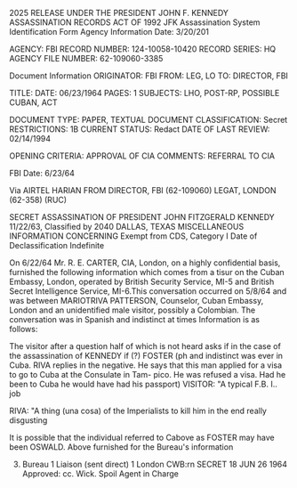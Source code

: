 2025 RELEASE UNDER THE PRESIDENT JOHN F. KENNEDY ASSASSINATION RECORDS ACT OF 1992
JFK Assassination System
Identification Form
Agency Information
Date: 3/20/201

AGENCY: FBI
RECORD NUMBER: 124-10058-10420
RECORD SERIES: HQ
AGENCY FILE NUMBER: 62-109060-3385

Document Information
ORIGINATOR: FBI
FROM: LEG, LO
TO: DIRECTOR, FBI

TITLE:
DATE: 06/23/1964
PAGES: 1
SUBJECTS: LHO, POST-RP, POSSIBLE CUBAN, ACT

DOCUMENT TYPE: PAPER, TEXTUAL DOCUMENT
CLASSIFICATION: Secret
RESTRICTIONS: 1B
CURRENT STATUS: Redact
DATE OF LAST REVIEW: 02/14/1994

OPENING CRITERIA: APPROVAL OF CIA
COMMENTS: REFERRAL TO CIA

FBI
Date: 6/23/64

Via AIRTEL HARIAN
FROM DIRECTOR, FBI (62-109060)
LEGAT, LONDON (62-358) (RUC)

SECRET
ASSASSINATION OF PRESIDENT
JOHN FITZGERALD KENNEDY 11/22/63, Classified by 2040
DALLAS, TEXAS
MISCELLANEOUS INFORMATION CONCERNING Exempt from CDS, Category I
Date of Declassification Indefinite

On 6/22/64 Mr. R. E. CARTER, CIA, London, on a
highly confidential basis, furnished the following information
which comes from a tisur on the Cuban Embassy, London, operated
by British Security Service, MI-5 and British Secret Intelligence
Service, MI-6.This conversation occurred on 5/8/64 and was
between MARIOTRIVA PATTERSON, Counselor, Cuban Embassy, London
and an unidentified male visitor, possibly a Colombian. The
conversation was in Spanish and indistinct at times Information
is as follows:

The visitor after a question half of which is
not heard asks if in the case of the assassination of
KENNEDY if (?) FOSTER (ph and indistinct was ever in
Cuba. RIVA replies in the negative. He says that this man
applied for a visa to go to Cuba at the Consulate in Tam-
pico. He was refused a visa. Had he been to Cuba he would
have had his passport)
VISITOR: "A typical F.B. I.. job

RIVA: "A thing (una cosa) of the Imperialists to kill
him in the end really disgusting

It is possible that the individual referred to
Cabove as FOSTER may have been OSWALD. Above furnished for the
Bureau's information

3) Bureau
1 Liaison (sent direct)
1 London
CWB:rn
SECRET 18 JUN 26 1964
Approved: cc. Wick.
Spoil Agent in Charge
